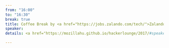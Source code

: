 ```yaml
---
from: "16:00"
to: "16:30"
break: true
title: Coffee Break by <a href="https://jobs.zalando.com/tech/">Zalando</a>
speaker:
details: <a href="https://mozillahu.github.io/hackerlounge/2017/#speaker-qa-sessions">Speaker Q &amp; A in the Mozilla Hackerlounge</a> and in the <a href="https://jobs.zalando.com/tech/">Zalando</a> lounge

---
```

